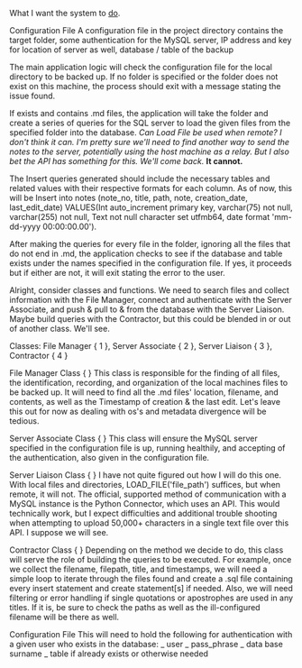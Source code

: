 What I want the system to <u>do</u>.

Configuration File
	A configuration file in the project directory contains the target folder, some authentication for the MySQL server, IP address and key for location of server as well, database / table of the backup

The main application logic will check the configuration file for the local directory to be backed up. If no folder is specified or the folder does not exist on this machine, the process should exit with a message stating the issue found.

If exists and contains .md files, the application will take the folder and create a series of queries for the SQL server to load the given files from the specified folder into the database. *Can Load File be used when remote? I don't think it can. I'm pretty sure we'll need to find another way to send the notes to the server, potentially using the host machine as a relay. But I also bet the API has something for this. We'll come back.* **It cannot.**

The Insert queries generated should include the necessary tables and related values with their respective formats for each column. As of now, this will be Insert into notes (note_no, title, path, note, creation_date, last_edit_date) VALUES(Int auto_increment primary key, varchar(75) not null, varchar(255) not null, Text not null character set utfmb64, date format 'mm-dd-yyyy 00:00:00.00'). 

After making the queries for every file in the folder, ignoring all the files that do not end in .md, the application checks to see if the database and table exists under the names specified in the configuration file. If yes, it proceeds but if either are not, it will exit stating the error to the user.

Alright, consider classes and functions. We need to search files and collect information with the File Manager, connect and authenticate with the Server Associate, and push & pull to & from the database with the Server Liaison. Maybe build queries with the Contractor, but this could be blended in or out of another class. We'll see.

Classes: File Manager { 1 }, Server Associate { 2 }, Server Liaison { 3 },  Contractor { 4 }

File Manager Class { }
This class is responsible for the finding of all files, the identification, recording, and organization of the local machines files to be backed up. It will need to find all the .md files' location, filename, and contents, as well as the Timestamp of creation & the last edit. Let's leave this out for now as dealing with os's and metadata divergence will be tedious.

Server Associate Class { }
This class will ensure the MySQL server specified in the configuration file is up, running healthily, and accepting of the authentication, also given in the configuration file.

Server Liaison Class { } 
I have not quite figured out how I will do this one. With local files and directories, LOAD_FILE('file_path') suffices, but when remote, it will not. The official, supported method of communication with a MySQL instance is the Python Connector, which uses an API. This would technically work, but I expect difficulties and additional trouble shooting when attempting to upload 50,000+ characters in a single text file over this API. I suppose we will see.

Contractor Class { }
Depending on the method we decide to do, this class will serve the role of building the queries to be executed. For example, once we collect the filename, filepath, title, and timestamps, we will need a simple loop to iterate through the files found and create a .sql file containing every insert statement and create statement[s] if needed. Also, we will need filtering or error handling if single quotations or apostrophes are used in any titles. If it is, be sure to check the paths as well as the ill-configured filename will be there as well.

Configuration File
This will need to hold the following for authentication with a given user who exists in the database:
	_ user
	_ pass_phrase
	_ data base surname
	_ table if already exists or otherwise needed